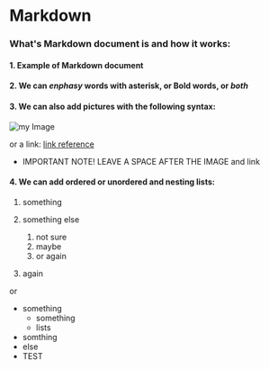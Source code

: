 # Markdown

### What's Markdown document is and how it works:

#### 1. Example of Markdown document

#### 2. We can *enphasy* words with asterisk, or **Bold** words, or ***both***

#### 3. We can also add pictures with the following syntax:
![my Image](./location.jpg)

or a link:
[link reference](http://website)

 - IMPORTANT NOTE! LEAVE A SPACE AFTER THE IMAGE and link
#### 4. We can add ordered or unordered and nesting lists:
1. something
1. something else
    1. not sure
    1. maybe
    1. or again


1. again

or 
- something
    - something
    - lists
- somthing
- else
- TEST